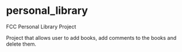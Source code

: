 # personal_library
FCC Personal Library Project

Project that allows user to add books, add comments to the books and delete them.
